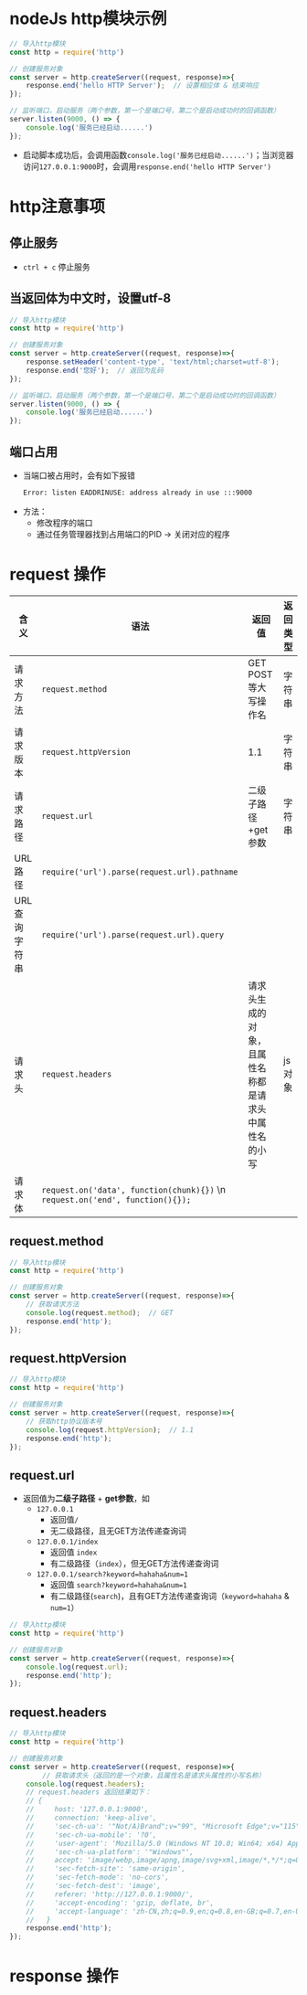 # nodeJs http模块示例
```js
// 导入http模块
const http = require('http')

// 创建服务对象
const server = http.createServer((request, response)=>{
    response.end('hello HTTP Server');  // 设置相应体 & 结束响应
});

// 监听端口，启动服务（两个参数，第一个是端口号，第二个是启动成功时的回调函数）
server.listen(9000, () => {
    console.log('服务已经启动......')
});
```
* 启动脚本成功后，会调用函数`console.log('服务已经启动......')`；当浏览器访问`127.0.0.1:9000`时，会调用`response.end('hello HTTP Server')`

# http注意事项
## 停止服务
* `ctrl + c` 停止服务

## 当返回体为中文时，设置utf-8
```js
// 导入http模块
const http = require('http')

// 创建服务对象
const server = http.createServer((request, response)=>{
    response.setHeader('content-type', 'text/html;charset=utf-8');
    response.end('您好');  // 返回为乱码
});

// 监听端口，启动服务（两个参数，第一个是端口号，第二个是启动成功时的回调函数）
server.listen(9000, () => {
    console.log('服务已经启动......')
});
```

## 端口占用
* 当端口被占用时，会有如下报错
  ```cmd
  Error: listen EADDRINUSE: address already in use :::9000
  ``` 
* 方法：
  * 修改程序的端口
  * 通过任务管理器找到占用端口的PID -> 关闭对应的程序

# request 操作

|含义|语法|返回值|返回类型|
|--|--|--|--|
|请求方法|`request.method`|GET POST 等大写操作名|字符串|
|请求版本|`request.httpVersion`|1.1|字符串|
|请求路径|`request.url`|二级子路径+get参数|字符串|
|URL路径|`require('url').parse(request.url).pathname`|||
|URL查询字符串|`require('url').parse(request.url).query`|||
|请求头|`request.headers`|请求头生成的对象，且属性名称都是请求头中属性名的小写|js对象|
|请求体|`request.on('data', function(chunk){})` \n `request.on('end', function(){});`|

## request.method

```js
// 导入http模块
const http = require('http')

// 创建服务对象
const server = http.createServer((request, response)=>{
    // 获取请求方法
    console.log(request.method);  // GET
    response.end('http');
});
```

## request.httpVersion
```js
// 导入http模块
const http = require('http')

// 创建服务对象
const server = http.createServer((request, response)=>{
    // 获取http协议版本号
    console.log(request.httpVersion);  // 1.1
    response.end('http'); 
});
```

## request.url
* 返回值为**二级子路径** + **get参数**，如
  * `127.0.0.1`
    * 返回值`/` 
    * 无二级路径，且无GET方法传递查询词
  * `127.0.0.1/index` 
    * 返回值 `index` 
    * 有二级路径（`index`），但无GET方法传递查询词
  * `127.0.0.1/search?keyword=hahaha&num=1` 
    * 返回值 `search?keyword=hahaha&num=1` 
    * 有二级路径(`search`)，且有GET方法传递查询词（`keyword=hahaha` & `num=1`）
```js
// 导入http模块
const http = require('http')

// 创建服务对象
const server = http.createServer((request, response)=>{
    console.log(request.url);
    response.end('http'); 
});
```

## request.headers

```js
// 导入http模块
const http = require('http')

// 创建服务对象
const server = http.createServer((request, response)=>{
        // 获取请求头（返回的是一个对象，且属性名是请求头属性的小写名称）
    console.log(request.headers);
    // request.headers 返回结果如下：
    // {
    //     host: '127.0.0.1:9000',
    //     connection: 'keep-alive',
    //     'sec-ch-ua': '"Not/A)Brand";v="99", "Microsoft Edge";v="115", "Chromium";v="115"',
    //     'sec-ch-ua-mobile': '?0',
    //     'user-agent': 'Mozilla/5.0 (Windows NT 10.0; Win64; x64) AppleWebKit/537.36 (KHTML, like Gecko) Chrome/115.0.0.0 Safari/537.36 Edg/115.0.1901.188',
    //     'sec-ch-ua-platform': '"Windows"',
    //     accept: 'image/webp,image/apng,image/svg+xml,image/*,*/*;q=0.8',
    //     'sec-fetch-site': 'same-origin',
    //     'sec-fetch-mode': 'no-cors',
    //     'sec-fetch-dest': 'image',
    //     referer: 'http://127.0.0.1:9000/',
    //     'accept-encoding': 'gzip, deflate, br',
    //     'accept-language': 'zh-CN,zh;q=0.9,en;q=0.8,en-GB;q=0.7,en-US;q=0.6'
    //   }
    response.end('http'); 
});
```

# response 操作

